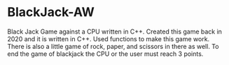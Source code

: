 # BlackJack-AW
Black Jack Game against a CPU written in C++.
Created this game back in 2020 and it is written in C++. Used functions to make this game work. 
There is also a little game of rock, paper, and scissors in there as well. To end the game of blackjack the CPU or the user must reach 3 points. 
